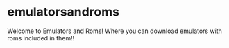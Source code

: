# emulatorsandroms
Welcome to Emulators and Roms! Where you can download emulators with roms included in them!!
